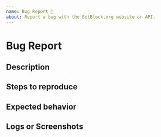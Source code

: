 ```yaml
---
name: Bug Report 🐛
about: Report a bug with the BotBlock.org website or API.
---
```


# Bug Report

## Description
<!-- Replace this with a brief summary of the bug. -->

## Steps to reproduce
<!-- Replace this with exactly what you did to cause the bug. -->

## Expected behavior
<!-- Replace this with what you expected to happen. -->

## Logs or Screenshots
<!-- If this is an API issue, please include the request sent and the full response you got from the API. -->
<!-- If this is a website issue, please include console errors or screenshots of the problem. -->
